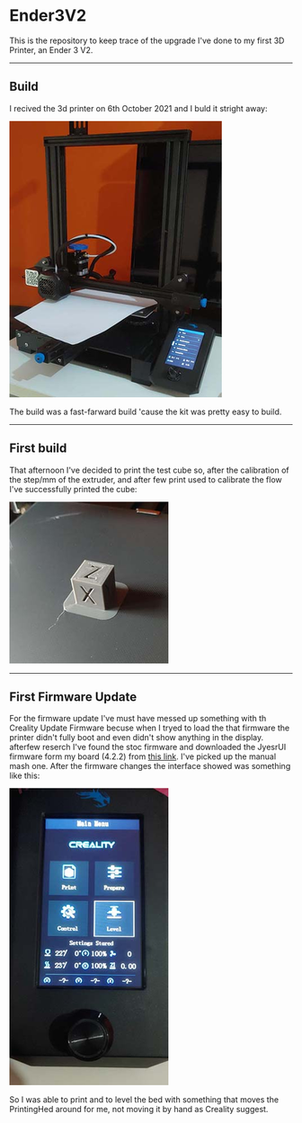 # Ender3V2
This is the repository to keep trace of the upgrade I've done to my first 3D Printer, an Ender 3 V2.
***
## Build
I recived the 3d printer on 6th October 2021 and I buld it stright away:

![printer buit](./images/00-3DPrinter.jpeg)

The build was a fast-farward build 'cause the kit was pretty easy to build.
***
## First build
That afternoon I've decided to print the test cube so, after the calibration of the step/mm of the extruder, and after few print used to calibrate the flow I've successfully printed the cube:

![test cube](./images/02-TestCube.jpeg)
***
## First Firmware Update
For the firmware update I've must have messed up something with th Creality Update Firmware becuse when I tryed to load the that firmware the printer didn't fully boot and even didn't show anything in the display. afterfew reserch I've found the stoc firmware and downloaded the JyesrUI firmware form my board (4.2.2) from [this link](https://github.com/jyers/marlin/releases/).
I've picked up the manual mash one.
After the firmware changes the interface showed was something like this:

![JyersUI Interface](./images/01-Interface.jpeg)

So I was able to print and to level the bed with something that moves the PrintingHed around for me, not moving it by hand as Creality suggest.
